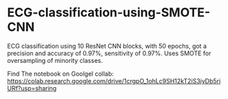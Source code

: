 # ECG-classification-using-SMOTE-CNN
ECG classification using 10 ResNet CNN blocks, with 50 epochs, got a precision and accuracy of 0.97%, sensitivity of 0.97%. Uses SMOTE for oversampling of minority classes. 

Find The notebook on Goolgel collab: https://colab.research.google.com/drive/1crgpO_1ohLc9SH12kT2iS3iyDb5riURf?usp=sharing
